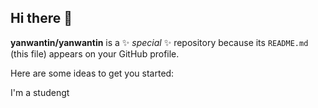 ## Hi there 👋


**yanwantin/yanwantin** is a ✨ _special_ ✨ repository because its `README.md` (this file) appears on your GitHub profile.

Here are some ideas to get you started:

I'm a studengt 
<!--- 🌱 I’m currently learning ...
- 👯 I’m looking to collaborate on ...
- 🤔 I’m looking for help with ...
- 💬 Ask me about ...
- 📫 How to reach me: ...
- 😄 Pronouns: ...
- ⚡ Fun fact: ...
-->
